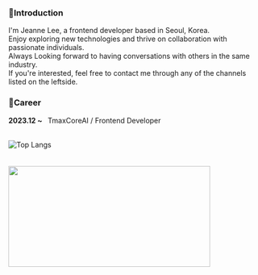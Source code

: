 
<div align=left>
  <h3>📌Introduction</h3>
<p >
  I'm Jeanne Lee, a frontend developer based in Seoul, Korea.
  <br/>
  Enjoy exploring new technologies and thrive on collaboration with passionate individuals.
  <br/>
  Always Looking forward to having conversations with others in the same industry.
  <br/>
  If you're interested, feel free to contact me through any of the channels listed on the leftside.
</p>
  <h3>💼Career</h3>
  <b>2023.12 ~ </b> &nbsp; TmaxCoreAI / Frontend Developer
<br/><br/>
  
![Top Langs](https://github-readme-stats.vercel.app/api/top-langs/?username=jeanneLee57&langs_count=8)
<br/><br/><br/>
<a href="https://github.com/devxb/gitanimals">
<img
  src="https://render.gitanimals.org/farms/JeanneLee57"
  width="400"
  height="200"
/>
</a>
</div>
